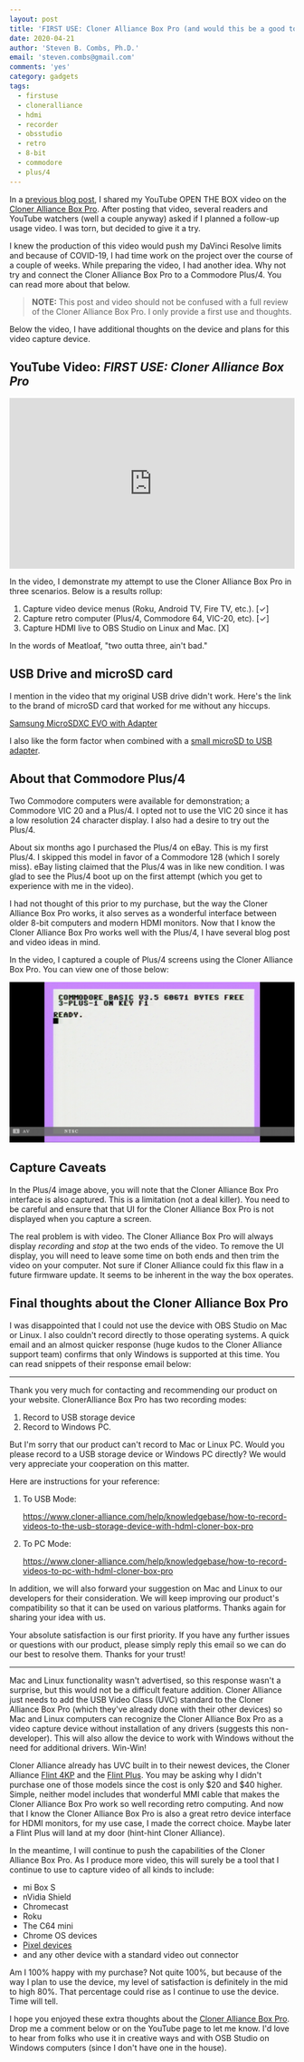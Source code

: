 ```yaml
---
layout: post
title: 'FIRST USE: Cloner Alliance Box Pro (and would this be a good tool for retro-computing fans?)'
date: 2020-04-21
author: 'Steven B. Combs, Ph.D.'
email: 'steven.combs@gmail.com'
comments: 'yes'
category: gadgets
tags:
  - firstuse
  - cloneralliance
  - hdmi
  - recorder
  - obsstudio
  - retro
  - 8-bit
  - commodore
  - plus/4
---
```


In a [previous blog post](https://www.stevencombs.com/gadgets/2020/03/28/unbox-cloner-box-pro.html), I shared my YouTube OPEN THE BOX video on the [Cloner Alliance Box Pro](https://amzn.to/2UMUOCd). After posting that video, several readers and YouTube watchers (well a couple anyway) asked if I planned a follow-up usage video. I was torn, but decided to give it a try.

I knew the production of this video would push my DaVinci Resolve limits and because of COVID-19, I had time work on the project over the course of a couple of weeks. While preparing the video, I had another idea. Why not try and connect the Cloner Alliance Box Pro to a Commodore Plus/4. You can read more about that below.

> **NOTE:** This post and video should not be confused with a full review of the Cloner Alliance Box Pro. I only provide a first use and thoughts.

Below the video, I have additional thoughts on the device and plans for this video capture device.

## YouTube Video: _FIRST USE: Cloner Alliance Box Pro_

<div style="position:relative;padding-top:56.25%;">
  <p><iframe src="https://www.youtube.com/embed/dyCbBL9jkvQ" frameborder="0" allowfullscreen style="position:absolute;top:0;left:0;width:100%;height:100%;"></iframe></p>
</div>

In the video, I demonstrate my attempt to use the Cloner Alliance Box Pro in three scenarios. Below is a results rollup:

1. Capture video device menus (Roku, Android TV, Fire TV, etc.). [✓]
2. Capture retro computer (Plus/4, Commodore 64, VIC-20, etc).  [✓]
3. Capture HDMI live to OBS Studio on Linux and Mac. [X]

In the words of Meatloaf, "two outta three, ain't bad."

## USB Drive and microSD card

I mention in the video that my original USB drive didn't work. Here's the link to the brand of microSD card that worked for me without any hiccups.

[Samsung MicroSDXC EVO with Adapter](https://amzn.to/3eFdoVR)

I also like the form factor when combined with a [small microSD to USB adapter](https://amzn.to/3artVcz).

## About that Commodore Plus/4

Two Commodore computers were available for demonstration; a Commodore VIC 20 and a Plus/4. I opted not to use the VIC 20 since it has a low resolution 24 character display. I also had a desire to try out the Plus/4.

About six months ago I purchased the Plus/4 on eBay. This is my first Plus/4. I skipped this model in favor of a Commodore 128 (which I sorely miss).  eBay listing claimed that the Plus/4 was in like new condition. I was glad to see the Plus/4 boot up on the first attempt (which you get to experience with me in the video).

I had not thought of this prior to my purchase, but the way the Cloner Alliance Box Pro works, it also serves as a wonderful interface between older 8-bit computers and modern HDMI monitors. Now that I know the Cloner Alliance Box Pro works well with the Plus/4, I have several blog post and video ideas in mind.

In the video, I captured a couple of Plus/4 screens using the Cloner Alliance Box Pro. You can view one of those below:

![Cloner Alliance Box Pro screen capture from Commodore Plus/4](/images/posts/2020-04-21-plus-4-capture.JPG)

## Capture Caveats

In the Plus/4 image above, you will note that the Cloner Alliance Box Pro interface is also captured. This is a limitation (not a deal killer). You need to be careful and ensure that that UI for the Cloner Alliance Box Pro is not displayed when you capture a screen.

The real problem is with video. The Cloner Alliance Box Pro will always display _recording_ and _stop_ at the two ends of the video. To remove the UI display, you will need to leave some time on both ends and then trim the video on your computer. Not sure if Cloner Alliance could fix this flaw in a future firmware update. It seems to be inherent in the way the box operates.

## Final thoughts about the Cloner Alliance Box Pro

I was disappointed that I could not use the device with OBS Studio on Mac or Linux. I also couldn't record directly to those operating systems. A quick email and an almost quicker response (huge kudos to the Cloner Alliance support team) confirms that only Windows is supported at this time. You can read snippets of their response email below:

***

Thank you very much for contacting and recommending our product on your website. ClonerAlliance Box Pro has two recording modes:

   1. Record to USB storage device
   2. Record to Windows PC.

But I'm sorry that our product can't record to Mac or Linux PC. Would you please record to a USB storage device or Windows PC directly? We would very appreciate your cooperation on this matter.

Here are instructions for your reference:

1. To USB Mode:

    https://www.cloner-alliance.com/help/knowledgebase/how-to-record-videos-to-the-usb-storage-device-with-hdml-cloner-box-pro

2. To PC Mode:

    https://www.cloner-alliance.com/help/knowledgebase/how-to-record-videos-to-pc-with-hdml-cloner-box-pro

In addition, we will also forward your suggestion on Mac and Linux to our developers for their consideration. We will keep improving our product's compatibility so that it can be used on various platforms. Thanks again for sharing your idea with us.

Your absolute satisfaction is our first priority. If you have any further issues or questions with our product, please simply reply this email so we can do our best to resolve them. Thanks for your trust!

***

Mac and Linux functionality wasn't advertised, so this response wasn't a surprise, but this would not be a difficult feature addition. Cloner Alliance just needs to add the USB Video Class (UVC) standard to the Cloner Alliance Box Pro (which they've already done with their other devices) so Mac and Linux computers can recognize the Cloner Alliance Box Pro as a video capture device without installation of any drivers (suggests this non-developer). This will also allow the device to work with Windows without the need for additional drivers. Win-Win!

Cloner Alliance already has UVC built in to their newest devices, the Cloner Alliance [Flint 4KP](https://amzn.to/3cBUiOm) and the [Flint Plus](https://amzn.to/3bqcLgL). You may be asking why I didn't purchase one of those models since the cost is only $20 and $40 higher. Simple, neither model includes that wonderful MMI cable that makes the Cloner Alliance Box Pro work so well recording retro computing. And now that I know the Cloner Alliance Box Pro is also a great retro device interface for HDMI monitors, for my use case, I made the correct choice. Maybe later a Flint Plus will land at my door (hint-hint Cloner Alliance).

In the meantime, I will continue to push the capabilities of the Cloner Alliance Box Pro. As I produce more video, this will surely be a tool that I continue to use to capture video of all kinds to include:

* mi Box S
* nVidia Shield
* Chromecast
* Roku
* The C64 mini
* Chrome OS devices
* [Pixel devices](https://www.pixelpowerpodcast.com)
* and any other device with a standard video out connector

Am I 100% happy with my purchase? Not quite 100%, but because of the way I plan to use the device, my level of satisfaction is definitely in the mid to high 80%. That percentage could rise as I continue to use the device. Time will tell.

I hope you enjoyed these extra thoughts about the [Cloner Alliance Box Pro](https://amzn.to/2UMUOCd). Drop me a comment below or on the YouTube page to let me know. I'd love to hear from folks who use it in creative ways and with OSB Studio on Windows computers (since I don't have one in the house).

